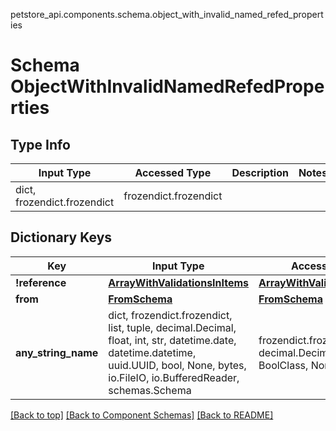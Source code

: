 petstore_api.components.schema.object_with_invalid_named_refed_properties
# Schema ObjectWithInvalidNamedRefedProperties

## Type Info
Input Type | Accessed Type | Description | Notes
------------ | ------------- | ------------- | -------------
dict, frozendict.frozendict | frozendict.frozendict |  |

## Dictionary Keys
Key | Input Type | Accessed Type | Description | Notes
------------ | ------------- | ------------- | ------------- | -------------
**!reference** | [**ArrayWithValidationsInItems**](array_with_validations_in_items.md) | [**ArrayWithValidationsInItems**](array_with_validations_in_items.md) |  |
**from** | [**FromSchema**](from_schema.md) | [**FromSchema**](from_schema.md) |  |
**any_string_name** | dict, frozendict.frozendict, list, tuple, decimal.Decimal, float, int, str, datetime.date, datetime.datetime, uuid.UUID, bool, None, bytes, io.FileIO, io.BufferedReader, schemas.Schema | frozendict.frozendict, tuple, decimal.Decimal, str, bytes, BoolClass, NoneClass, FileIO | any string name can be used but the value must be the correct type | [optional]

[[Back to top]](#top) [[Back to Component Schemas]](../../../README.md#Component-Schemas) [[Back to README]](../../../README.md)
